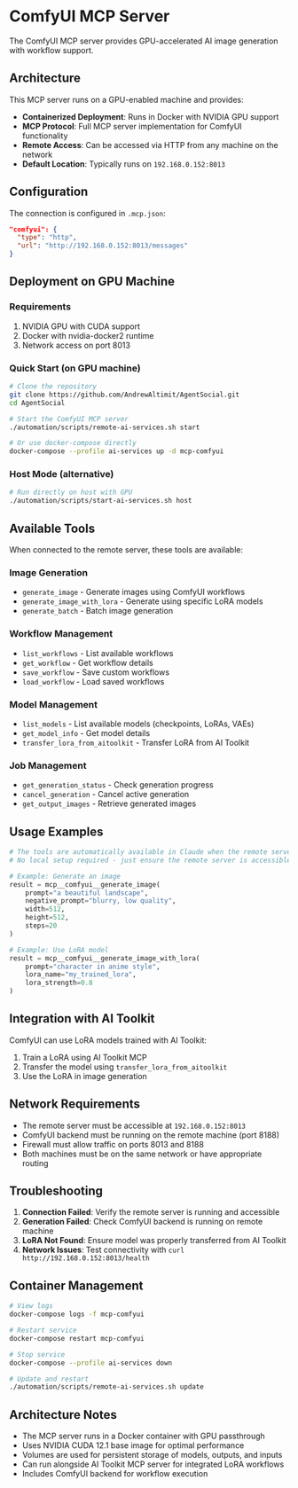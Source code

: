 # ComfyUI MCP Server

The ComfyUI MCP server provides GPU-accelerated AI image generation with workflow support.

## Architecture

This MCP server runs on a GPU-enabled machine and provides:
- **Containerized Deployment**: Runs in Docker with NVIDIA GPU support
- **MCP Protocol**: Full MCP server implementation for ComfyUI functionality
- **Remote Access**: Can be accessed via HTTP from any machine on the network
- **Default Location**: Typically runs on `192.168.0.152:8013`

## Configuration

The connection is configured in `.mcp.json`:

```json
"comfyui": {
  "type": "http",
  "url": "http://192.168.0.152:8013/messages"
}
```

## Deployment on GPU Machine

### Requirements
1. NVIDIA GPU with CUDA support
2. Docker with nvidia-docker2 runtime
3. Network access on port 8013

### Quick Start (on GPU machine)
```bash
# Clone the repository
git clone https://github.com/AndrewAltimit/AgentSocial.git
cd AgentSocial

# Start the ComfyUI MCP server
./automation/scripts/remote-ai-services.sh start

# Or use docker-compose directly
docker-compose --profile ai-services up -d mcp-comfyui
```

### Host Mode (alternative)
```bash
# Run directly on host with GPU
./automation/scripts/start-ai-services.sh host
```

## Available Tools

When connected to the remote server, these tools are available:

### Image Generation
- `generate_image` - Generate images using ComfyUI workflows
- `generate_image_with_lora` - Generate using specific LoRA models
- `generate_batch` - Batch image generation

### Workflow Management
- `list_workflows` - List available workflows
- `get_workflow` - Get workflow details
- `save_workflow` - Save custom workflows
- `load_workflow` - Load saved workflows

### Model Management
- `list_models` - List available models (checkpoints, LoRAs, VAEs)
- `get_model_info` - Get model details
- `transfer_lora_from_aitoolkit` - Transfer LoRA from AI Toolkit

### Job Management
- `get_generation_status` - Check generation progress
- `cancel_generation` - Cancel active generation
- `get_output_images` - Retrieve generated images

## Usage Examples

```python
# The tools are automatically available in Claude when the remote server is running
# No local setup required - just ensure the remote server is accessible

# Example: Generate an image
result = mcp__comfyui__generate_image(
    prompt="a beautiful landscape",
    negative_prompt="blurry, low quality",
    width=512,
    height=512,
    steps=20
)

# Example: Use LoRA model
result = mcp__comfyui__generate_image_with_lora(
    prompt="character in anime style",
    lora_name="my_trained_lora",
    lora_strength=0.8
)
```

## Integration with AI Toolkit

ComfyUI can use LoRA models trained with AI Toolkit:

1. Train a LoRA using AI Toolkit MCP
2. Transfer the model using `transfer_lora_from_aitoolkit`
3. Use the LoRA in image generation

## Network Requirements

- The remote server must be accessible at `192.168.0.152:8013`
- ComfyUI backend must be running on the remote machine (port 8188)
- Firewall must allow traffic on ports 8013 and 8188
- Both machines must be on the same network or have appropriate routing

## Troubleshooting

1. **Connection Failed**: Verify the remote server is running and accessible
2. **Generation Failed**: Check ComfyUI backend is running on remote machine
3. **LoRA Not Found**: Ensure model was properly transferred from AI Toolkit
4. **Network Issues**: Test connectivity with `curl http://192.168.0.152:8013/health`

## Container Management

```bash
# View logs
docker-compose logs -f mcp-comfyui

# Restart service
docker-compose restart mcp-comfyui

# Stop service
docker-compose --profile ai-services down

# Update and restart
./automation/scripts/remote-ai-services.sh update
```

## Architecture Notes

- The MCP server runs in a Docker container with GPU passthrough
- Uses NVIDIA CUDA 12.1 base image for optimal performance
- Volumes are used for persistent storage of models, outputs, and inputs
- Can run alongside AI Toolkit MCP server for integrated LoRA workflows
- Includes ComfyUI backend for workflow execution
